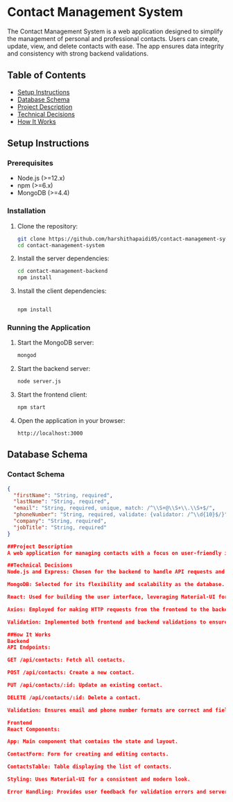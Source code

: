 # Contact Management System

The Contact Management System is a web application designed to simplify the management of personal and professional contacts. Users can create, update, view, and delete contacts with ease. The app ensures data integrity and consistency with strong backend validations.

## Table of Contents

- [Setup Instructions](#setup-instructions)
- [Database Schema](#database-schema)
- [Project Description](#project-description)
- [Technical Decisions](#technical-decisions)
- [How It Works](#how-it-works)

## Setup Instructions

### Prerequisites

- Node.js (>=12.x)
- npm (>=6.x)
- MongoDB (>=4.4)

### Installation

1. Clone the repository:
    ```bash
    git clone https://github.com/harshithapaidi05/contact-management-system.git
    cd contact-management-system
    ```

2. Install the server dependencies:
    ```bash
    cd contact-management-backend
    npm install
    ```

3. Install the client dependencies:
    ```bash
    
    npm install
    ```

### Running the Application

1. Start the MongoDB server:
    ```bash
    mongod
    ```

2. Start the backend server:
    ```bash
    node server.js
    ```

3. Start the frontend client:
    ```bash
    npm start
    ```

4. Open the application in your browser:
    ```plaintext
    http://localhost:3000
    ```

## Database Schema

### Contact Schema

```json
{
  "firstName": "String, required",
  "lastName": "String, required",
  "email": "String, required, unique, match: /^\\S+@\\S+\\.\\S+$/",
  "phoneNumber": "String, required, validate: {validator: /^\\d{10}$/}",
  "company": "String, required",
  "jobTitle": "String, required"
}

##Project Description
A web application for managing contacts with a focus on user-friendly interface and robust backend validations.

##Technical Decisions
Node.js and Express: Chosen for the backend to handle API requests and manage data operations with MongoDB.

MongoDB: Selected for its flexibility and scalability as the database.

React: Used for building the user interface, leveraging Material-UI for components and styling.

Axios: Employed for making HTTP requests from the frontend to the backend.

Validation: Implemented both frontend and backend validations to ensure data integrity.

##How It Works
Backend
API Endpoints:

GET /api/contacts: Fetch all contacts.

POST /api/contacts: Create a new contact.

PUT /api/contacts/:id: Update an existing contact.

DELETE /api/contacts/:id: Delete a contact.

Validation: Ensures email and phone number formats are correct and fields are required.

Frontend
React Components:

App: Main component that contains the state and layout.

ContactForm: Form for creating and editing contacts.

ContactsTable: Table displaying the list of contacts.

Styling: Uses Material-UI for a consistent and modern look.

Error Handling: Provides user feedback for validation errors and server responses.



